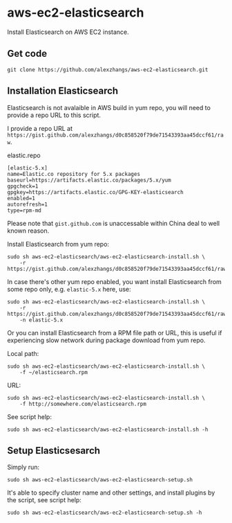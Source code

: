 # aws-ec2-elasticsearch

Install Elasticsearch on AWS EC2 instance.

## Get code

```
git clone https://github.com/alexzhangs/aws-ec2-elasticsearch.git
```

## Installation Elasticsearch

Elasticsearch is not avalaible in AWS build in yum repo, you will need
to provide a repo URL to this script.

I provide a repo URL at
`https://gist.github.com/alexzhangs/d0c858520f79de71543393aa45dccf61/raw`.

elastic.repo

```
[elastic-5.x]
name=Elastic.co repository for 5.x packages
baseurl=https://artifacts.elastic.co/packages/5.x/yum
gpgcheck=1
gpgkey=https://artifacts.elastic.co/GPG-KEY-elasticsearch
enabled=1
autorefresh=1
type=rpm-md
```

Please note that `gist.github.com` is unaccessable within China deal
to well known reason.

Install Elasticsearch from yum repo:

```
sudo sh aws-ec2-elasticsearch/aws-ec2-elasticsearch-install.sh \
    -r https://gist.github.com/alexzhangs/d0c858520f79de71543393aa45dccf61/raw
```

In case there's other yum repo enabled, you want install Elasticsearch
from some repo only, e.g. `elastic-5.x` here, use:

```
sudo sh aws-ec2-elasticsearch/aws-ec2-elasticsearch-install.sh \
    -r https://gist.github.com/alexzhangs/d0c858520f79de71543393aa45dccf61/raw
    -n elastic-5.x
```

Or you can install Elasticsearch from a RPM file path or URL, this is
useful if experiencing slow network during package download from yum repo.

Local path:

```
sudo sh aws-ec2-elasticsearch/aws-ec2-elasticsearch-install.sh \
    -f ~/elasticsearch.rpm
```

URL:

```
sudo sh aws-ec2-elasticsearch/aws-ec2-elasticsearch-install.sh \
    -f http://somewhere.com/elasticsearch.rpm
```

See script help:

```
sudo sh aws-ec2-elasticsearch/aws-ec2-elasticsearch-install.sh -h
```

## Setup Elasticsesarch

Simply run:

```
sudo sh aws-ec2-elasticsearch/aws-ec2-elasticsearch-setup.sh
```

It's able to specify cluster name and other settings, and install plugins
by the script, see script help:

```
sudo sh aws-ec2-elasticsearch/aws-ec2-elasticsearch-setup.sh -h
```
